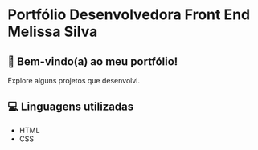 # Portfólio Desenvolvedora Front End Melissa Silva

## 🔻 Bem-vindo(a) ao meu portfólio!
Explore alguns projetos que desenvolvi.

## 💻 Linguagens utilizadas
- HTML
- CSS